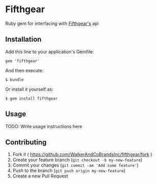 # Fifthgear

Ruby gem for interfacing with [Fifthgear's](https://github.com/fifthgear/fifthgear-raw) api

## Installation

Add this line to your application's Gemfile:

    gem 'fifthgear'

And then execute:

    $ bundle

Or install it yourself as:

    $ gem install fifthgear

## Usage

TODO: Write usage instructions here

## Contributing

1. Fork it ( https://github.com/WalkerAndCoBrandsInc/fifthgear/fork )
2. Create your feature branch (`git checkout -b my-new-feature`)
3. Commit your changes (`git commit -am 'Add some feature'`)
4. Push to the branch (`git push origin my-new-feature`)
5. Create a new Pull Request
